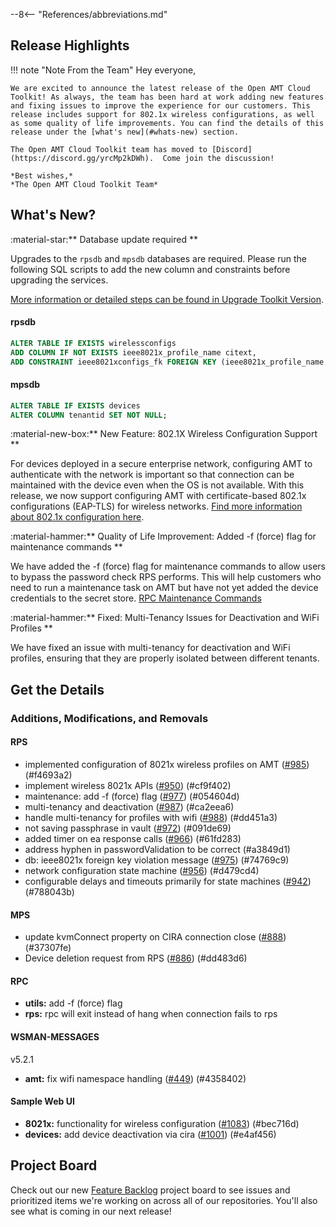 --8<-- "References/abbreviations.md"
## Release Highlights

<!-- <div style="text-align:center;">
 <iframe width="800" height="450" src="https://www.youtube.com/embed/fpeqIevX7qw" title="Open AMT April Release Video" frameborder="0" allow="accelerometer; autoplay; clipboard-write; encrypted-media; gyroscope; picture-in-picture" allowfullscreen></iframe>
</div>
<br> -->

!!! note "Note From the Team"
    Hey everyone,

    We are excited to announce the latest release of the Open AMT Cloud Toolkit! As always, the team has been hard at work adding new features and fixing issues to improve the experience for our customers. This release includes support for 802.1x wireless configurations, as well as some quality of life improvements. You can find the details of this release under the [what's new](#whats-new) section.

    The Open AMT Cloud Toolkit team has moved to [Discord](https://discord.gg/yrcMp2kDWh).  Come join the discussion!

    *Best wishes,*  
    *The Open AMT Cloud Toolkit Team*


## What's New?

:material-star:** Database update required **

Upgrades to the `rpsdb` and `mpsdb` databases are required. Please run the following SQL scripts to add the new column and constraints before upgrading the services.

[More information or detailed steps can be found in Upgrade Toolkit Version](../Deployment/upgradeVersion/).

#### rpsdb

``` sql
ALTER TABLE IF EXISTS wirelessconfigs
ADD COLUMN IF NOT EXISTS ieee8021x_profile_name citext,
ADD CONSTRAINT ieee8021xconfigs_fk FOREIGN KEY (ieee8021x_profile_name, tenant_id)  REFERENCES ieee8021xconfigs (profile_name, tenant_id);
```

#### mpsdb

``` sql
ALTER TABLE IF EXISTS devices 
ALTER COLUMN tenantid SET NOT NULL;
```

:material-new-box:** New Feature: 802.1X Wireless Configuration Support **

For devices deployed in a secure enterprise network, configuring AMT to authenticate with the network is important so that connection can be maintained with the device even when the OS is not available. With this release, we now support configuring AMT with certificate-based 802.1x configurations (EAP-TLS) for wireless networks.  [Find more information about 802.1x configuration here](../Reference/EA/ieee8021xconfig/#wireless-8021x-configuration). 

:material-hammer:** Quality of Life Improvement: Added -f (force) flag for maintenance commands **

We have added the -f (force) flag for maintenance commands to allow users to bypass the password check RPS performs. This will help customers who need to run a maintenance task on AMT but have not yet added the device credentials to the secret store.  [RPC Maintenance Commands](../Reference/RPC/commandsRPC/#maintenance)

:material-hammer:** Fixed: Multi-Tenancy Issues for Deactivation and WiFi Profiles **

We have fixed an issue with multi-tenancy for deactivation and WiFi profiles, ensuring that they are properly isolated between different tenants.

## Get the Details

### Additions, Modifications, and Removals

#### RPS
- implemented configuration of 8021x wireless profiles on AMT ([#985](https://github.com/open-amt-cloud-toolkit/rps/issues/985)) (#f4693a2)
- implement wireless 8021x APIs ([#950](https://github.com/open-amt-cloud-toolkit/rps/issues/950)) (#cf9f402)
- maintenance: add -f (force) flag ([#977](https://github.com/open-amt-cloud-toolkit/rps/issues/977)) (#054604d)
- multi-tenancy and deactivation ([#987](https://github.com/open-amt-cloud-toolkit/rps/issues/987)) (#ca2eea6)
- handle multi-tenancy for profiles with wifi ([#988](https://github.com/open-amt-cloud-toolkit/rps/issues/988)) (#dd451a3)
- not saving passphrase in vault ([#972](https://github.com/open-amt-cloud-toolkit/rps/issues/972)) (#091de69)
- added timer on ea response calls ([#966](https://github.com/open-amt-cloud-toolkit/rps/issues/966)) (#61fd283)
- address hyphen in passwordValidation to be correct (#a3849d1)
- db: ieee8021x foreign key violation message ([#975](https://github.com/open-amt-cloud-toolkit/rps/issues/975)) (#74769c9)
- network configuration state machine ([#956](https://github.com/open-amt-cloud-toolkit/rps/issues/956)) (#d479cd4)
- configurable delays and timeouts primarily for state machines ([#942](https://github.com/open-amt-cloud-toolkit/rps/issues/942)) (#788043b)

#### MPS
- update kvmConnect property on CIRA connection close ([#888](https://github.com/open-amt-cloud-toolkit/mps/issues/888)) (#37307fe) 
- Device deletion request from RPS ([#886](https://github.com/open-amt-cloud-toolkit/mps/issues/886)) (#dd483d6) 

#### RPC
- **utils:** add -f (force) flag
- **rps:** rpc will exit instead of hang when connection fails to rps

#### WSMAN-MESSAGES
v5.2.1

- **amt:** fix wifi namespace handling ([#449](https://github.com/open-amt-cloud-toolkit/wsman-messages/issues/449)) (#4358402) 

#### Sample Web UI
- **8021x:** functionality for wireless configuration ([#1083](https://github.com/open-amt-cloud-toolkit/sample-web-ui/issues/1083)) (#bec716d) 
- **devices:** add device deactivation via cira ([#1001](https://github.com/open-amt-cloud-toolkit/sample-web-ui/issues/1001)) (#e4af456)

## Project Board
Check out our new [Feature Backlog](https://github.com/orgs/open-amt-cloud-toolkit/projects/5) project board to see issues and prioritized items we're working on across all of our repositories.  You'll also see what is coming in our next release!
